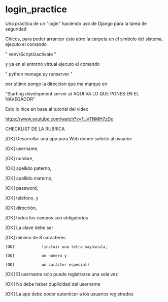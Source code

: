 # login_practice
Una practica de un "login" haciendo uso de Django para la tarea de seguridad

Chicos, para poder arrancar esto abro la carpeta en el simbolo del sistema,
ejecuto el comando

"	venv\Scripts\activate	"

y ya en el entorno virtual ejecuto el comando

"	python manage.py runserver	"

por ultimo pongo la direccion que me marque en

"Starting development server at AQUI VA LO QUE PONES EN EL NAVEGADOR"

Esto lo hice en base al tutorial del video

https://www.youtube.com/watch?v=1UvTNMH7zDo

CHECKLIST DE LA RUBRICA

[OK]    Desarrollar una app para Web donde  solicite al usuario:

  [OK]        username,
  
  [OK]        nombre,
  
  [OK]        apellido paterno,
  
  [OK]        apellido materno,
  
  [OK]        password,
  
  [OK]        teléfono, y
  
  [OK]        dirección,
  
  [OK]        todos los campos son obligatorios
  
[OK]    La clave debe ser

  [OK]        mínimo de 8 caracteres
  
    [OK]            (incluir una letra mayúscula,
    
    [OK]            un número y
    
    [OK]            un carácter especial)
    
[OK]    El username solo puede registrarse una sola vez

[OK]    No debe haber duplicidad del username

[OK]    La app debe poder autenticar a los usuarios registrados

